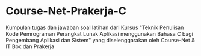 # Course-Net-Prakerja-C
Kumpulan tugas dan jawaban soal latihan dari Kursus "Teknik Penulisan Kode Pemrograman Perangkat Lunak Aplikasi menggunakan Bahasa C bagi Pengembang Aplikasi dan Sistem" yang diselenggarakan oleh Course-Net &amp; IT Box dan Prakerja

